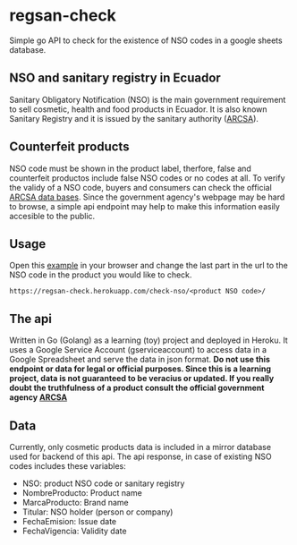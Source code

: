# regsan-check
Simple go API to check for the existence of NSO codes in a google sheets database.

## NSO and sanitary registry in Ecuador
Sanitary Obligatory Notification (NSO) is the main government requirement to sell cosmetic, health and food products in Ecuador. It is also known Sanitary Registry and it is issued by the sanitary authority ([ARCSA](https://www.controlsanitario.gob.ec)).

## Counterfeit products 
NSO code must be shown in the product label, therfore, false and counterfeit productos include false NSO codes or no codes at all. To verify the validy of a NSO code, buyers and consumers can check the official [ARCSA data bases](https://www.controlsanitario.gob.ec/base-de-datos/). Since the government agency's webpage may be hard to browse, a simple api endpoint may help to make this information easily accesible to the public.

## Usage
Open this [example](https://regsan-check.herokuapp.com/check-nso/NSOC07248-11P/) in your browser and change the last part in the url to the NSO code in the product you would like to check.

```https://regsan-check.herokuapp.com/check-nso/<product NSO code>/```

## The api
Written in Go (Golang) as a learning (toy) project and deployed in Heroku. It uses a Google Service Account (gserviceaccount) to access data in a Google Spreadsheet and serve the data in json format.
**Do not use this endpoint or data for legal or official purposes. Since this is a learning project, data is not guaranteed to be veracius or updated. If you really doubt the truthfulness of a product consult the official government agency [ARCSA](https://www.controlsanitario.gob.ec)**

## Data
Currently, only cosmetic products data is included in a mirror database used for backend of this api. The api response, in case of existing NSO codes includes these variables:

* NSO: product NSO code or sanitary registry
* NombreProducto: Product name
* MarcaProducto: Brand name
* Titular: NSO holder (person or company)
* FechaEmision: Issue date
* FechaVigencia: Validity date
